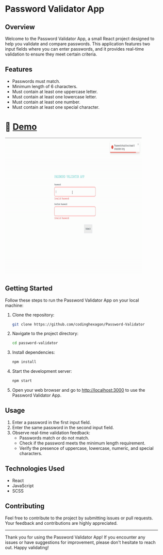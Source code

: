# Password Validator App

## Overview

Welcome to the Password Validator App, a small React project designed to help you validate and compare passwords. This application features two input fields where you can enter passwords, and it provides real-time validation to ensure they meet certain criteria.

## Features

- Passwords must match.
- Minimum length of 6 characters.
- Must contain at least one uppercase letter.
- Must contain at least one lowercase letter.
- Must contain at least one number.
- Must contain at least one special character.


# 🎥 [Demo](https://vimeo.com/903423472)
  
  <img src="demo.gif" alt="Demo GIF" width="450" height="450"/>


## Getting Started

Follow these steps to run the Password Validator App on your local machine:

1. Clone the repository:

   ```bash
   git clone https://github.com/codinghexagon/Password-Validator
   ```

2. Navigate to the project directory:

   ```bash
   cd password-validator
   ```

3. Install dependencies:

   ```bash
   npm install
   ```

4. Start the development server:

   ```bash
   npm start
   ```

5. Open your web browser and go to [http://localhost:3000](http://localhost:3000) to use the Password Validator App.

## Usage

1. Enter a password in the first input field.
2. Enter the same password in the second input field.
3. Observe real-time validation feedback:
   - Passwords match or do not match.
   - Check if the password meets the minimum length requirement.
   - Verify the presence of uppercase, lowercase, numeric, and special characters.

## Technologies Used

- React
- JavaScript
- SCSS

## Contributing

Feel free to contribute to the project by submitting issues or pull requests. Your feedback and contributions are highly appreciated.




---

Thank you for using the Password Validator App! If you encounter any issues or have suggestions for improvement, please don't hesitate to reach out. Happy validating!